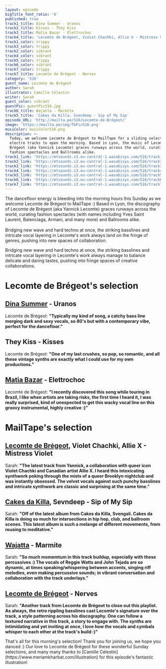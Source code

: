 ```yaml
---
layout: episode
bigTitle_font_ratio: '6'
published: true
track1_title: Dina Summer - Uranos
track2_title: Kisses - They Kiss
track3_title: Matia Bazar - Elettrochoc
track4_title: 'Lecomte de Brégeot, Violet Chachki, Allie X - Mistress Violet'
track1_color: trippy
track3_color: trippy
track2_color: vibrant
track4_color: vibrant
track5_color: trippy
track6_color: vibrant
track7_color: trippy
track7_title: Lecomte de Brégeot - Nerves
category: '516'
guest_name: Lecomte de Brégeot
author: Sarah
illustrator: Camille Célestin
writer: Sarah
guest_color: vibrant
guestPic: guestPic516.jpg
track6_title: Wajatta - Marmite
track5_title: 'Cakes da Killa, Svendeep - Sip of My Sip'
episode_URL: 'http://mailta.pe/516/Lecomte-de-Brégeot/'
image: 'https://mailta.pe/img/fbPic516.png'
musiColor: musiColor516.png
description: >-
  Today, we welcome Lecomte de Brégeot to MailTape for a sliding selection of
  electro tracks to open the morning. Based in Lyon, the music of Lecomte de
  Brégeot (aka Yannick Lecomte) graces runways across the world, curating
  fashion spectacles and Ballrooms alike. 
track1_link: 'https://mtsounds.s3.eu-central-1.wasabisys.com/516/track1.mp3'
track2_link: 'https://mtsounds.s3.eu-central-1.wasabisys.com/516/track2.mp3'
track3_link: 'https://mtsounds.s3.eu-central-1.wasabisys.com/516/track3.mp3'
track4_link: 'https://mtsounds.s3.eu-central-1.wasabisys.com/516/track4.mp3'
track5_link: 'https://mtsounds.s3.eu-central-1.wasabisys.com/516/track5.mp3'
track6_link: 'https://mtsounds.s3.eu-central-1.wasabisys.com/516/track6.mp3'
track7_link: 'https://mtsounds.s3.eu-central-1.wasabisys.com/516/track7.mp3'
---
```

<p id="introduction"> The dancefloor energy is bleeding into the morning hours this Sunday as we welcome Lecomte de Brégeot to MailTape :) Based in Lyon, the discography of Lecomte de Brégeot (aka Yannick Lecomte) graces runways across the world, curating fashion spectacles (with names including Yves Saint Laurent, Balenciaga, Armani, and many more) and Ballrooms alike. 
  <br><br>
Bridging new wave and hard techno at once, the striking basslines and intricate vocal layering in Lecomte's work always land on the fringe of genres, pushing into new spaces of collaboration. 
  
  Bridging new wave and hard techno at once, the striking basslines and intricate vocal layering in Lecomte's work always manage to balance delicate and daring tastes, pushing into fringe spaces of creative collaborations. 
</p>

# Lecomte de Brégeot's selection

## [Dina Summer](https://soundcloud.com/dinasummer) - Uranos
Lecomte de Brégeot: **"**Typically my kind of song, a catchy bass line merging dark and sexy vocals, so 80's but with a contemporary vibe, perfect for the dancefloor.**"**

## They Kiss - Kisses
Lecomte de Brégeot: **"**One of my last crushes, so pop, so romantic, and all these vintage synths are exactly what I could use for my own productions.**"**

## [Matia Bazar](https://www.discogs.com/artist/136886-Matia-Bazar) - Elettrochoc
Lecomte de Brégeot: **"**I recently discovered this song while touring in Brazil, I like when artists are taking risks, the first time I heard it, I was really surprised, kind of unexpected to get this wacky vocal line on this groovy instrumental, highly creative :)**"**

# MailTape's selection

## [Lecomte de Brégeot](https://infinitebisous.bandcamp.com/album/any-day-now), Violet Chachki, Allie X - Mistress Violet
Sarah: **"**The latest track from Yannick, a collaboration with queer icon Violet Chachki and Canadian artist Allie X. I heard this intoxicating synthwork poking through the mists of a queer Brooklyn nightclub and was instantly obsessed. The velvet vocals against such punchy basslines and intricate synthwork are classic and surprising at the same time.**"**

## [Cakes da Killa](https://cakesdakilla.bandcamp.com/), Sevndeep - Sip of My Sip
Sarah: **"**Off of the latest album from Cakes da Killa, Svengali. Cakes da Killa is doing so much for intersections in hip hop, club, and ballroom scenes. This latest album is such a melange of different movements, from rousing to meditative.**"**

## [Wajatta](https://wajatta.bandcamp.com/) - Marmite
Sarah: **"**So much momemtum in this track buildup, especially with these percussives :) The vocals of Reggie Watts and John Tejada are so dynamic, at times speaking/whispering between accents, singing riff melodies, even making percussive sounds; in vibrant conversation and collaboration with the track underlays.**"**

## [Lecomte de Brégeot](https://elorisaxl.bandcamp.com/album/the-blue-of-distance) - Nerves
Sarah: **"**Another track from Lecomte de Brégeot to close out this playlist. As always, the retro rippling basslines cast Lecomte's signature over the track, a style patterning across his discography. One can follow a textured narrative in this track, a story to engage with. The synths are intimidating and yet inviting at once, I love how the vocals and cymbals whisper to each other at the track's build :)**"**

<p id="outroduction">That's all for this morning's selection! Thank you for joining us, we hope you danced :) Our love to Lecomte de Brégeot for these wonderful Sunday selections, and many many thanks to [Camille Célestin](https://www.meriamkharbat.com/illustration) for this episode's fantastic illustration!</p>
